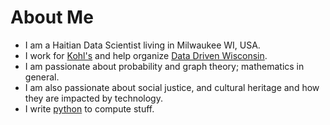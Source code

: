 # About Me

- I am a Haitian Data Scientist living in Milwaukee WI, USA.
- I work for [Kohl's](https://www.kohls.com) and help organize [Data Driven Wisconsin](https://www.datadrivenwi.org/).
- I am passionate about probability and graph theory; mathematics in general.
- I am also passionate about social justice, and cultural heritage and how they are impacted by technology.
- I write [python](https://www.python.org) to compute stuff.
